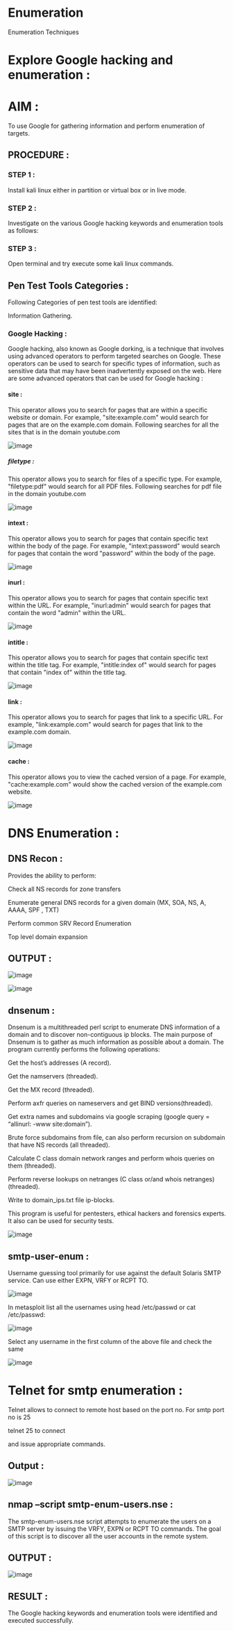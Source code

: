 # Enumeration
Enumeration Techniques

# Explore Google hacking and enumeration :

# AIM :

To use Google for gathering information and perform enumeration of targets.

## PROCEDURE :

### STEP 1 :

Install kali linux either in partition or virtual box or in live mode.

### STEP 2 :

Investigate on the various Google hacking keywords and enumeration tools as follows:

### STEP 3 :

Open terminal and try execute some kali linux commands.

## Pen Test Tools Categories :  

Following Categories of pen test tools are identified:

 Information Gathering.

### Google Hacking :

  Google hacking, also known as Google dorking, is a technique that involves using advanced operators to perform targeted searches on Google. These operators can be used to search for specific types of information, such as sensitive data that may have been inadvertently exposed on the web. Here are some advanced operators that can be used for Google hacking :

#### site : 

  This operator allows you to search for pages that are within a specific website or domain. For example, "site:example.com" would search for pages that are on the example.com domain.
Following searches for all the sites that is in the domain youtube.com

![image](https://github.com/Bharath745/Enumeration/assets/94508354/928c3bcd-89fe-443c-8ef2-67ef396e7570)


##### filetype : 

  This operator allows you to search for files of a specific type. For example, "filetype:pdf" would search for all PDF files.
Following searches for pdf file in the domain youtube.com

![image](https://github.com/Bharath745/Enumeration/assets/94508354/0721e4b6-4967-4786-b9d5-d479241aaf75)


#### intext : 

  This operator allows you to search for pages that contain specific text within the body of the page. For example, "intext:password" would search for pages that contain the word "password" within the body of the page.

![image](https://github.com/Bharath745/Enumeration/assets/94508354/5d808aab-b7b8-487c-baf9-634027c20d11)


#### inurl : 

  This operator allows you to search for pages that contain specific text within the URL. For example, "inurl:admin" would search for pages that contain the word "admin" within the URL.
  
![image](https://github.com/Bharath745/Enumeration/assets/94508354/e38ccec4-b404-4f2c-abe0-a7848fe87a30)


#### intitle :

  This operator allows you to search for pages that contain specific text within the title tag. For example, "intitle:index of" would search for pages that contain "index of" within the title tag.

![image](https://github.com/Bharath745/Enumeration/assets/94508354/7205092d-a7a8-489d-bd75-e1970d84cdc4)


#### link :

  This operator allows you to search for pages that link to a specific URL. For example, "link:example.com" would search for pages that link to the example.com domain.

![image](https://github.com/Bharath745/Enumeration/assets/94508354/57a7ff5d-c553-42b4-a176-0f99ebf96a56)


#### cache : 

  This operator allows you to view the cached version of a page. For example, "cache:example.com" would show the cached version of the example.com website.

![image](https://github.com/Bharath745/Enumeration/assets/94508354/1d871ebc-f303-4799-8a0c-573463a2d46c)


# DNS Enumeration :

## DNS Recon :

Provides the ability to perform:

Check all NS records for zone transfers

Enumerate general DNS records for a given domain (MX, SOA, NS, A, AAAA, SPF , TXT)

Perform common SRV Record Enumeration

Top level domain expansion

## OUTPUT :

![image](https://github.com/Bharath745/Enumeration/assets/94508354/a172151f-05e7-4892-8530-932c0d2c5c73)


![image](https://github.com/Bharath745/Enumeration/assets/94508354/6cd1b7bf-7eab-4c53-bb94-076983827933)


## dnsenum :

  Dnsenum is a multithreaded perl script to enumerate DNS information of a domain and to discover non-contiguous ip blocks. The main purpose of Dnsenum is to gather as much information as possible about a domain. The program currently performs the following operations:

Get the host’s addresses (A record).

Get the namservers (threaded).

Get the MX record (threaded).

Perform axfr queries on nameservers and get BIND versions(threaded).

Get extra names and subdomains via google scraping (google query = “allinurl: -www site:domain”).

Brute force subdomains from file, can also perform recursion on subdomain that have NS records (all threaded).

Calculate C class domain network ranges and perform whois queries on them (threaded).

Perform reverse lookups on netranges (C class or/and whois netranges) (threaded).

Write to domain_ips.txt file ip-blocks.

This program is useful for pentesters, ethical hackers and forensics experts. It also can be used for security tests.

![image](https://github.com/Bharath745/Enumeration/assets/94508354/ec024f4c-0d9e-4ae3-a103-ce38fa1e289b)


## smtp-user-enum :

  Username guessing tool primarily for use against the default Solaris SMTP service. Can use either EXPN, VRFY or RCPT TO.
  
![image](https://github.com/Bharath745/Enumeration/assets/94508354/b7eec0c3-0289-40a8-b78d-37777b4c10bc)


  In metasploit list all the usernames using head /etc/passwd or cat /etc/passwd:

![image](https://github.com/Bharath745/Enumeration/assets/94508354/55d270b3-dc46-4d36-970b-64f83fbae381)


  Select any username in the first column of the above file and check the same
  
![image](https://github.com/Bharath745/Enumeration/assets/94508354/3d81c49d-e633-47ad-a23c-1dc4d58fb2a2)


# Telnet for smtp enumeration :

Telnet allows to connect to remote host based on the port no. For smtp port no is 25

telnet <host address> 25 to connect

and issue appropriate commands.
  
## Output :

![image](https://github.com/Bharath745/Enumeration/assets/94508354/8bcd108c-5901-4cc6-bd5d-c57144ad9e31)


## nmap –script smtp-enum-users.nse <hostname> :

  The smtp-enum-users.nse script attempts to enumerate the users on a SMTP server by issuing the VRFY, EXPN or RCPT TO commands. The goal of this script is to discover all the user accounts in the remote system.

## OUTPUT :

![image](https://github.com/Bharath745/Enumeration/assets/94508354/2c7b24c0-d52a-43fa-9b2e-dacc6c655b59)


## RESULT :

The Google hacking keywords and enumeration tools were identified and executed successfully.

